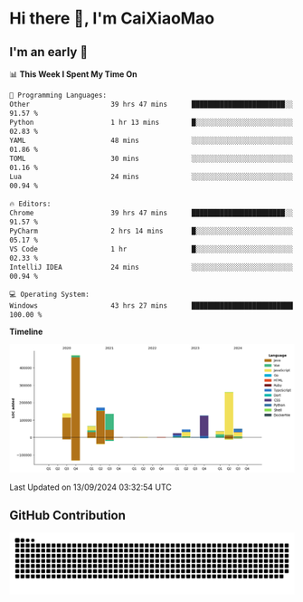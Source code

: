 # Hi there 👋, I'm CaiXiaoMao

## I'm an early 🐤
<!--START_SECTION:waka-->
📊 **This Week I Spent My Time On** 

```text
💬 Programming Languages: 
Other                    39 hrs 47 mins      ███████████████████████░░   91.57 % 
Python                   1 hr 13 mins        █░░░░░░░░░░░░░░░░░░░░░░░░   02.83 % 
YAML                     48 mins             ░░░░░░░░░░░░░░░░░░░░░░░░░   01.86 % 
TOML                     30 mins             ░░░░░░░░░░░░░░░░░░░░░░░░░   01.16 % 
Lua                      24 mins             ░░░░░░░░░░░░░░░░░░░░░░░░░   00.94 % 

🔥 Editors: 
Chrome                   39 hrs 47 mins      ███████████████████████░░   91.57 % 
PyCharm                  2 hrs 14 mins       █░░░░░░░░░░░░░░░░░░░░░░░░   05.17 % 
VS Code                  1 hr                █░░░░░░░░░░░░░░░░░░░░░░░░   02.33 % 
IntelliJ IDEA            24 mins             ░░░░░░░░░░░░░░░░░░░░░░░░░   00.94 % 

💻 Operating System: 
Windows                  43 hrs 27 mins      █████████████████████████   100.00 % 
```

**Timeline**

![Lines of Code chart](https://raw.githubusercontent.com/caixiaomao/caixiaomao/main/assets/bar_graph.png)


 Last Updated on 13/09/2024 03:32:54 UTC
<!--END_SECTION:waka-->

## GitHub Contribution
<picture>
  <source media="(prefers-color-scheme: dark)" srcset="/dist/snake/github-contribution-grid-snake-dark.svg" />
  <source media="(prefers-color-scheme: light)" srcset="/dist/snake/github-contribution-grid-snake.svg" />
  <img alt="github contribution grid snake animation" src="/dist/snake/github-contribution-grid-snake.svg" />
</picture>

